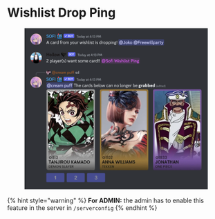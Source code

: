 # Wishlist Drop Ping

<figure><img src="../../.gitbook/assets/image (1) (1) (1) (1) (1) (1) (1) (1).png" alt=""><figcaption></figcaption></figure>

{% hint style="warning" %}
**For ADMIN:** the admin has to enable this feature in the server in `/serverconfig`
{% endhint %}
